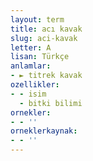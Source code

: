 ```yaml
---
layout: term
title: acı kavak
slug: aci-kavak
letter: A
lisan: Türkçe
anlamlar:
- ► titrek kavak
ozellikler:
- - isim
  - bitki bilimi
ornekler:
- - ''
orneklerkaynak:
- - ''
---
```

